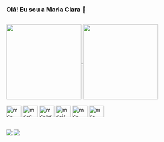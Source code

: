 ### Olá! Eu sou a Maria Clara 💖
##
<div style="center">
  <a href="https://github.com/anuraghazra/github-readme-stats">
    <img height=200 align="center" src="https://github-readme-stats.vercel.app/api?username=mariaclaraps&show_icons=true&show_icons=true&theme=dracula"/>
  </a>
  <a href="https://github.com/anuraghazra/convoychat">
    <img height=200 align="center" src="https://github-readme-stats.vercel.app/api/top-langs/?username=mariaclaraps&layout=compact&theme=dracula" />
  </a>
</div>

<div style="display: inline_block"><br>
  <img aling="center" alt="mc-java" height="30" width="40" src="https://cdn.jsdelivr.net/gh/devicons/devicon@latest/icons/java/java-original.svg">
  <img aling="center" alt="mc-c" height="30" width="40" src="https://cdn.jsdelivr.net/gh/devicons/devicon@latest/icons/c/c-original.svg">
  <img aling="center" alt="mc-py" height="30" width="40" src="https://cdn.jsdelivr.net/gh/devicons/devicon@latest/icons/python/python-original.svg">
  <img aling="center" alt="mc-js" height="30" width="40" src="https://cdn.jsdelivr.net/gh/devicons/devicon@latest/icons/javascript/javascript-original.svg">
  <img aling="center" alt="mc-html" height="30" width="40" src="https://cdn.jsdelivr.net/gh/devicons/devicon@latest/icons/html5/html5-original.svg">
  <img aling="center" alt="mc-css" height="30" width="40" src="https://cdn.jsdelivr.net/gh/devicons/devicon@latest/icons/css3/css3-original.svg">
</div>

##
<div>
  <a href="https://www.instagram.com/claara.sousa?igsh=dXlmNDdib2tqcWZy" target="_blank"><img src="https://img.shields.io/badge/Instagram-E4405F?style=for-the-badge&logo=instagram&logoColor=white" target="_blank"></a>
  <a href="https://www.linkedin.com/in/maria-clara-pereira-0a56a61a5?utm_source=share&utm_campaign=share_via&utm_content=profile&utm_medium=android_app" target="_blank"><img src="https://img.shields.io/badge/LinkedIn-0077B5?style=for-the-badge&logo=linkedin&logoColor=white" target="_blank"></a>
</div>
